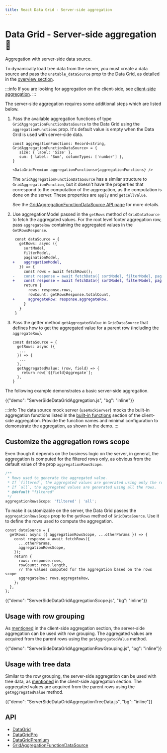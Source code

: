 ```yaml
---
title: React Data Grid - Server-side aggregation
---
```


# Data Grid - Server-side aggregation [<span class="plan-premium"></span>](/x/introduction/licensing/#premium-plan 'Premium plan')🧪

<p class="description">Aggregation with server-side data source.</p>

To dynamically load tree data from the server, you must create a data source and pass the `unstable_dataSource` prop to the Data Grid, as detailed in the [overview section](/x/react-data-grid/server-side-data/).

:::info
If you are looking for aggregation on the client-side, see [client-side aggregation](/x/react-data-grid/aggregation/).
:::

The server-side aggregation requires some additional steps which are listed below.

1. Pass the available aggregation functions of type `GridAggregationFunctionDataSource` to the Data Grid using the `aggregationFunctions` prop. It's default value is empty when the Data Grid is used with server-side data.

   ```tsx
   const aggregationFunctions: Record<string, GridAggregationFunctionDataSource> = {
      size: { label: 'Size' },
      sum: { label: 'Sum', columnTypes: ['number'] },
   }

   <DataGridPremium aggregationFunctions={aggregationFunctions} />
   ```

   The `GridAggregationFunctionDataSource` has a similar structure to `GridAggregationFunction`, but it doesn't have the properties that correspond to the computation of the aggregation, as the computation is done on the server. These properties are `apply` and `getCellValue`.

   See the [GridAggregationFunctionDataSource API page](/x/api/data-grid/grid-aggregation-function-data-source/) for more details.

2. Use aggregationModel passed in the `getRows` method of `GridDataSource` to fetch the aggregated values.
   For the root level footer aggregation row, pass `aggregateRow` containing the aggregated values in the `GetRowsResponse`.

   ```diff
    const dataSource = {
      getRows: async ({
        sortModel,
        filterModel,
        paginationModel,
   +    aggregationModel,
      }) => {
        const rows = await fetchRows();
   -    const response = await fetchData({ sortModel, filterModel, paginationModel });
   +    const response = await fetchData({ sortModel, filterModel, paginationModel, aggregationModel });
        return {
          rows: response.rows,
          rowCount: getRowsResponse.totalCount,
   +      aggregateRow: response.aggregateRow,
        }
      }
    }
   ```

3. Pass the getter method `getAggregatedValue` in `GridDataSource` that defines how to get the aggregated value for a parent row (including the `aggregateRow`).

   ```tsx
   const dataSource = {
     getRows: async ({
      ...
     }) => {
      ...
     },
     getAggregatedValue: (row, field) => {
       return row[`${field}Aggregate`];
     },
   }
   ```

The following example demonstrates a basic server-side aggregation.

{{"demo": "ServerSideDataGridAggregation.js", "bg": "inline"}}

:::info
The data source mock server (`useMockServer`) mocks the built-in aggregation functions listed in the [built-in functions](/x/react-data-grid/aggregation/#built-in-functions) section of the client-side aggregation. Provide the function names and minimal configuration to demonstrate the aggregation, as shown in the demo.
:::

## Customize the aggregation rows scope

Even though it depends on the business logic on the server, in general, the aggregation is computed for the filtered rows only, as obvious from the default value of the prop `aggregationRowsScope`.

```ts
/**
 * Rows used to generate the aggregated value.
 * If `filtered`, the aggregated values are generated using only the rows currently passing the filtering process.
 * If `all`, the aggregated values are generated using all the rows.
 * @default "filtered"
 */
aggregationRowsScope: 'filtered' | 'all';
```

To make it customizable on the server, the Data Grid passes the `aggregationRowsScope` prop to the `getRows` method of `GridDataSource`.
Use it to define the rows used to compute the aggregation.

```tsx
const dataSource = {
  getRows: async ({ aggregationRowsScope, ...otherParams }) => {
    const response = await fetchRows({
      ...otherParams,
      aggregationRowsScope,
    });
    return {
      rows: response.rows,
      rowCount: rows.length,
      // The values computed for the aggregation based on the rows scope
      aggregateRow: rows.aggregateRow,
    };
  },
};
```

{{"demo": "ServerSideDataGridAggregationScope.js", "bg": "inline"}}

## Usage with row grouping

As [mentioned](/x/react-data-grid/aggregation/#usage-with-row-grouping) in the client-side aggregation section, the server-side aggregation can be used with row grouping. The aggregated values are acquired from the parent rows using the `getAggregatedValue` method.

{{"demo": "ServerSideDataGridAggregationRowGrouping.js", "bg": "inline"}}

## Usage with tree data

Similar to the row grouping, the server-side aggregation can be used with tree data, as [mentioned](/x/react-data-grid/aggregation/#usage-with-tree-data) in the client-side aggregation section.
The aggregated values are acquired from the parent rows using the `getAggregatedValue` method.

{{"demo": "ServerSideDataGridAggregationTreeData.js", "bg": "inline"}}

## API

- [DataGrid](/x/api/data-grid/data-grid/)
- [DataGridPro](/x/api/data-grid/data-grid-pro/)
- [DataGridPremium](/x/api/data-grid/data-grid-premium/)
- [GridAggregationFunctionDataSource](/x/api/data-grid/grid-aggregation-function-data-source/)
